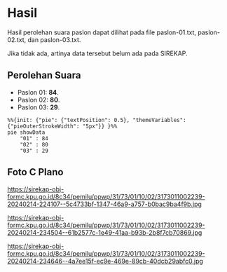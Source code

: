 # Hasil

Hasil perolehan suara paslon dapat dilihat pada file paslon-01.txt, paslon-02.txt, dan paslon-03.txt.

Jika tidak ada, artinya data tersebut belum ada pada SIREKAP.

## Perolehan Suara

 * Paslon 01: **84**.
 * Paslon 02: **80**.
 * Paslon 03: **29**.

```mermaid
%%{init: {"pie": {"textPosition": 0.5}, "themeVariables": {"pieOuterStrokeWidth": "5px"}} }%%
pie showData
    "01" : 84
    "02" : 80
    "03" : 29
```
## Foto C Plano

https://sirekap-obj-formc.kpu.go.id/8c34/pemilu/ppwp/31/73/01/10/02/3173011002239-20240214-224107--5c4733bf-1347-46a9-a757-b0bac9ba4f9b.jpg

https://sirekap-obj-formc.kpu.go.id/8c34/pemilu/ppwp/31/73/01/10/02/3173011002239-20240214-234504--61b2577c-1e49-41aa-b93b-2b8f7cb70869.jpg

https://sirekap-obj-formc.kpu.go.id/8c34/pemilu/ppwp/31/73/01/10/02/3173011002239-20240214-234646--4a7ee15f-ec9e-469e-89cb-40dcb29abfc0.jpg
